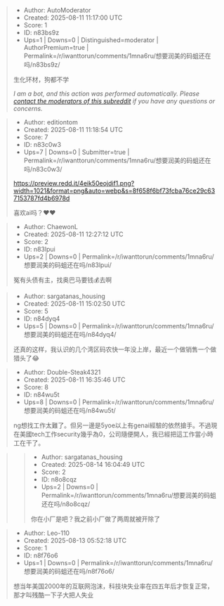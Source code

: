 > - Author: AutoModerator
> - Created: 2025-08-11 11:17:00 UTC
> - Score: 1
> - ID: n83bs9z
> - Ups=1 | Downs=0 | Distinguished=moderator | AuthorPremium=true | Permalink=/r/iwanttorun/comments/1mna6ru/想要润美的码蛆还在吗/n83bs9z/
>
> 生化环材，狗都不学
> 
> *I am a bot, and this action was performed automatically. Please [contact the moderators of this subreddit](/message/compose/?to=/r/iwanttorun) if you have any questions or concerns.*

> - Author: editiontom
> - Created: 2025-08-11 11:18:54 UTC
> - Score: 7
> - ID: n83c0w3
> - Ups=7 | Downs=0 | Submitter=true | Permalink=/r/iwanttorun/comments/1mna6ru/想要润美的码蛆还在吗/n83c0w3/
>
> https://preview.redd.it/4eik50eojdif1.png?width=1021&format=png&auto=webp&s=8f658f6bf73fcba76ce29c637153787fd4b6978d
> 
> 喜欢ai吗？❤️❤️

> - Author: ChaewonL
> - Created: 2025-08-11 12:27:12 UTC
> - Score: 2
> - ID: n83lpui
> - Ups=2 | Downs=0 | Permalink=/r/iwanttorun/comments/1mna6ru/想要润美的码蛆还在吗/n83lpui/
>
> 冤有头债有主，找奥巴马要钱💰去啊

> - Author: sargatanas_housing
> - Created: 2025-08-11 15:02:50 UTC
> - Score: 5
> - ID: n84dyq4
> - Ups=5 | Downs=0 | Permalink=/r/iwanttorun/comments/1mna6ru/想要润美的码蛆还在吗/n84dyq4/
>
> 还真的这样，我认识的几个湾区码农快一年没上岸，最近一个做销售一个做猎头了😂

> - Author: Double-Steak4321
> - Created: 2025-08-11 16:35:46 UTC
> - Score: 8
> - ID: n84wu5t
> - Ups=8 | Downs=0 | Permalink=/r/iwanttorun/comments/1mna6ru/想要润美的码蛆还在吗/n84wu5t/
>
> ng想找工作太難了。但另一邊是5yoe以上有genai經驗的依然搶手。不過現在美國tech工作security幾乎為0，公司隨便開人，我已經把這工作當小時工在干了。

>> - Author: sargatanas_housing
>> - Created: 2025-08-14 16:04:49 UTC
>> - Score: 2
>> - ID: n8o8cqz
>> - Ups=2 | Downs=0 | Permalink=/r/iwanttorun/comments/1mna6ru/想要润美的码蛆还在吗/n8o8cqz/
>>
>> 你在小厂是吧？我之前小厂做了两周就被开除了

> - Author: Leo-110
> - Created: 2025-08-13 05:52:18 UTC
> - Score: 1
> - ID: n8f76o6
> - Ups=1 | Downs=0 | Permalink=/r/iwanttorun/comments/1mna6ru/想要润美的码蛆还在吗/n8f76o6/
>
> 想当年美国2000年的互联网泡沫，科技块失业率在四五年后才恢复正常，那才叫残酷一下子大把人失业
